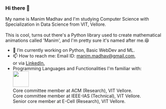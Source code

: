 ### Hi there 👋
My name is Manim Madhav and I'm studying Computer Science with Specialization in Data Science from VIT, Vellore.<br/>
<br/>
This is cool, turns out there's a Python library used to create mathematical animations called 'Manim', and I'm pretty sure it's named after me.:laughing:<br/>
- 🔭 I’m currently working on Python, Basic WebDev and ML.
- 📫 How to reach me: Email ID: manim.madhav@gmail.com,<br/> or via <a href='https://www.linkedin.com/in/manim-madhav-6103121b4/'>LinkedIn.</a><br/>
- Programming Languages and Functionalities I'm familiar with:<br/><a href='https://www.python.org/' target="_blank"><img src='https://upload.wikimedia.org/wikipedia/commons/thumb/c/c3/Python-logo-notext.svg/768px-Python-logo-notext.svg.png' align='centre' width='50px' height='50px' /></a><br/>
Core committee member at ACM (Research), VIT Vellore.<br/>
Core committee member at IEEE-IAS (Technical), VIT Vellore.<br/>
Senior core member at E-Cell (Research), VIT Vellore.
